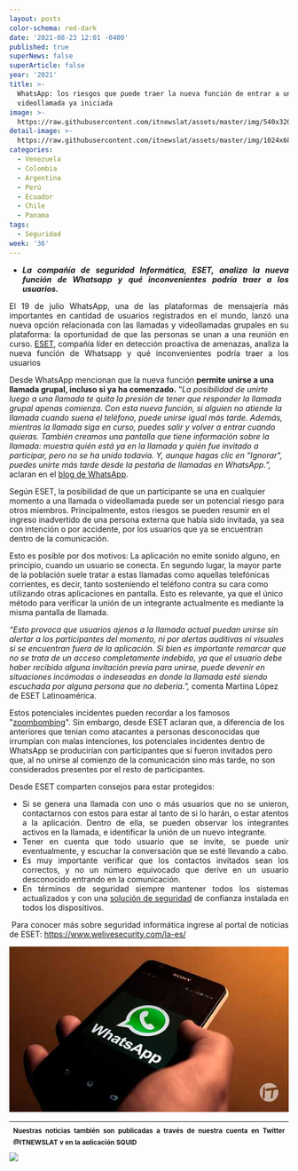 ```yaml
---
layout: posts
color-schema: red-dark
date: '2021-08-23 12:01 -0400'
published: true
superNews: false
superArticle: false
year: '2021'
title: >-
  WhatsApp: los riesgos que puede traer la nueva función de entrar a una
  videollamada ya iniciada
image: >-
  https://raw.githubusercontent.com/itnewslat/assets/master/img/540x320/whatsapp-p.jpg
detail-image: >-
  https://raw.githubusercontent.com/itnewslat/assets/master/img/1024x680/whatsapp-g.jpg
categories:
  - Venezuela
  - Colombia
  - Argentina
  - Perú
  - Ecuador
  - Chile
  - Panama
tags:
  - Seguridad
week: '36'
---
```

<ul style="list-style-type: disc; text-align: justify;">
	<li><em><strong>La compañía de seguridad Informática, ESET, analiza la nueva función de Whatsapp y qué inconvenientes podría traer a los usuarios.</strong></em></li>
</ul>
<p style="text-align: justify;">El 19 de julio WhatsApp, una de las plataformas de mensajería más importantes en cantidad de usuarios registrados en el mundo, lanzó una nueva opción relacionada con las llamadas y videollamadas grupales en su plataforma: la oportunidad de que las personas se unan a una reunión en curso. <a href="https://Frontechcolombia.us17.list-manage.com/track/click?u=4415c9694c185bf5744c10ade&amp;id=bd5e90b835&amp;e=b6db5b5e91">ESET</a>, compañía líder en detección proactiva de amenazas, analiza la nueva función de Whatsapp y qué inconvenientes podría traer a los usuarios

Desde WhatsApp mencionan que la nueva función <strong>permite unirse a una llamada grupal, incluso si ya ha comenzado.</strong> “<em>La posibilidad de unirte luego a una llamada te quita la presión de tener que responder la llamada grupal apenas comienza. Con esta nueva función, si alguien no atiende la llamada cuando suena el teléfono, puede unirse igual más tarde. Además, mientras la llamada siga en curso, puedes salir y volver a entrar cuando quieras. También creamos una pantalla que tiene información sobre la llamada: muestra quién está ya en la llamada y quién fue invitado a participar, pero no se ha unido todavía. Y, aunque hagas clic en "Ignorar", puedes unirte más tarde desde la pestaña de llamadas en WhatsApp.”, </em>aclaran en el <a href="https://Frontechcolombia.us17.list-manage.com/track/click?u=4415c9694c185bf5744c10ade&amp;id=e0af485a96&amp;e=b6db5b5e91">blog de WhatsApp</a>.

Según ESET, la posibilidad de que un participante se una en cualquier momento a una llamada o videollamada puede ser un potencial riesgo para otros miembros. Principalmente, estos riesgos se pueden resumir en el ingreso inadvertido de una persona externa que había sido invitada, ya sea con intención o por accidente, por los usuarios que ya se encuentran dentro de la comunicación.

Esto es posible por dos motivos: La aplicación no emite sonido alguno, en principio, cuando un usuario se conecta. En segundo lugar, la mayor parte de la población suele tratar a estas llamadas como aquellas telefónicas corrientes, es decir, tanto sosteniendo el teléfono contra su cara como utilizando otras aplicaciones en pantalla. Esto es relevante, ya que el único método para verificar la unión de un integrante actualmente es mediante la misma pantalla de llamada.

<em>“Esto provoca que usuarios ajenos a la llamada actual puedan unirse sin alertar a los participantes del momento, ni por alertas auditivas ni visuales si se encuentran fuera de la aplicación. Si bien es importante remarcar que no se trata de un acceso completamente indebido, ya que el usuario debe haber recibido alguna invitación previa para unirse, puede devenir en situaciones incómodas o indeseadas en donde la llamada esté siendo escuchada por alguna persona que no debería.”, </em>comenta Martina López de ESET Latinoamérica.

Estos potenciales incidentes pueden recordar a los famosos "<a href="https://Frontechcolombia.us17.list-manage.com/track/click?u=4415c9694c185bf5744c10ade&amp;id=715ebd26c5&amp;e=b6db5b5e91">zoombombing</a>". Sin embargo, desde ESET aclaran que, a diferencia de los anteriores que tenian como atacantes a personas desconocidas que irrumpían con malas intenciones, los potenciales incidentes dentro de WhatsApp se producirían con participantes que sí fueron invitados pero que, al no unirse al comienzo de la comunicación sino más tarde, no son considerados presentes por el resto de participantes.

Desde ESET comparten consejos para estar protegidos:</p>

<ul style="text-align: justify;">
	<li>Si se genera una llamada con uno o más usuarios que no se unieron, contactarnos con estos para estar al tanto de si lo harán, o estar atentos a la aplicación. Dentro de ella, se pueden observar los integrantes activos en la llamada, e identificar la unión de un nuevo integrante.</li>
	<li>Tener en cuenta que todo usuario que se invite, se puede unir eventualmente, y escuchar la conversación que se esté llevando a cabo.</li>
	<li>Es muy importante verificar que los contactos invitados sean los correctos, y no un número equivocado que derive en un usuario desconocido entrando en la comunicación.</li>
	<li>En términos de seguridad siempre mantener todos los sistemas actualizados y con una <a href="https://Frontechcolombia.us17.list-manage.com/track/click?u=4415c9694c185bf5744c10ade&amp;id=15457ee09f&amp;e=b6db5b5e91">solución de seguridad</a> de confianza instalada en todos los dispositivos.</li>
</ul>
<p style="text-align: justify;"> Para conocer más sobre seguridad informática ingrese al portal de noticias de ESET: <a href="https://Frontechcolombia.us17.list-manage.com/track/click?u=4415c9694c185bf5744c10ade&amp;id=59209794a8&amp;e=b6db5b5e91">https://www.welivesecurity.com/la-es/</a></p>

![](https://raw.githubusercontent.com/itnewslat/assets/master/img/540x320/whatsapp-p.jpg)

<table style="height: 42px;" width="569">
<tbody>
<tr>
<td style="text-align: justify;"><sub><strong>Nuestras noticias también son publicadas a través de nuestra cuenta en Twitter <a href="https://twitter.com/itnewslat?lang=es">@ITNEWSLAT</a> y en la aplicación <a href="https://squidapp.co/en/">SQUID</a></strong></sub></td>
</tr>
</tbody>
</table>

<img src="https://tracker.metricool.com/c3po.jpg?hash=56f88a41e39ab42c063cc51676587a04"/>